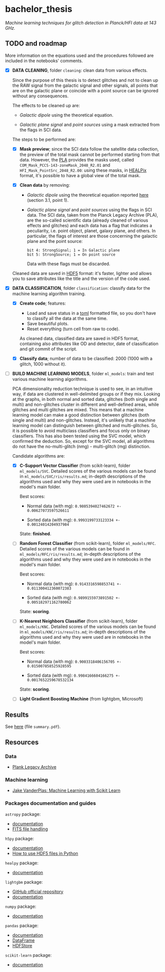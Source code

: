 # bachelor_thesis

_Machine learning techniques for glitch detection in Planck/HFI data at 143 GHz._

## TODO and roadmap

More information on the equations used and the procedures followed are included in the notebooks' comments.

- [x] **DATA CLEANING**, folder `cleaning`: clean data from various effects.

    Since the purpose of this thesis is to detect glitches and not to clean up the RAW signal from the galactic signal and other signals, all points that are on the galactic plane or coincide with a point source can be ignored without any consequences.
    
    The effects to be cleaned up are:

    - _Galactic dipole_ using the theoretical equation.
    
    - _Galactic plane signal_ and _point sources_ using a mask extracted from the flags in SCI data.
    
    The steps to be performed are:
    
    - [x] **Mask preview**; since the SCI data follow the satellite data collection, the preview of the total mask cannot be performed starting from that data. However, the [PLA](http://pla.esac.esa.int/pla/#home) provides the masks used, called `COM_Mask_PCCS-143-zoneMask_2048_R2.01` and `HFI_Mask_PointSrc_2048_R2.00`: using these masks, in [HEALPix](https://healpix.sourceforge.io/) format, it's possible to have a global view of the total mask.
    
    - [x] **Clean data** by removing:
        - _Galactic dipole_ using the theoretical equation reported [here](https://www.aanda.org/articles/aa/abs/2014/11/aa21527-13/aa21527-13.html) (section 3.1, point 1).
        - _Galactic plane signal_ and _point sources_ using the flags in SCI data. The SCI data, taken from the Planck Legacy Archive (PLA), are the so-called scientific data (already cleaned of various effects and glitches) and each data has a flag that indicates a peculiarity, i.e. point object, planet, galaxy plane, and others. In particular, the flags of interest are those concerning the galactic plane and the point source:
        
            ```
            bit 4: StrongSignal; 1 = In Galactic plane
            bit 5: StrongSource; 1 = On point source
            ```
            Data with these flags must be discarded.
            
    Cleaned data are saved in [HDF5](https://www.hdfgroup.org/) format: it's faster, lighter and allows you to save attributes like the title and the version of the code used.
    
- [x] **DATA CLASSIFICATION**, folder `classification`: classify data for the machine learning algorithm training.

    - [x] **Create code**; features:
    
        - Load and save status in a [toml](https://github.com/toml-lang/toml) formatted file, so you don't have to classify all the data at the same time.
        - Save beautiful plots.
        - Reset everything (turn cell from raw to code).
        
        As cleaned data, classified data are saved in HDF5 format, containing also attributes like OD and detector, date of classification and git commit of the script.
        
    - [x] **Classify data**; number of data to be classified: 2000 (1000 with a glitch, 1000 without it).

- [ ] **BUILD MACHINE LEARNING MODELS**, folder `ml_models`: train and test various machine learning algorithms.

    PCA dimensionality reduction technique is used to see, in an intuitive way, if data are clustered in well-delimited groups or if they mix. Looking at the graphs, in both normal and sorted data, glitches (both single and multi) and non-glitches cluster in different and well-defined areas, while glitches and multi glitches are mixed. This means that a machine learning model can make a good distinction between glitches (both single and multi) and non-glitches. Instead, it's unlikely that a machine learning model can distinguish between glitched and multi-glitches. So, it is possible to avoid multiclass classifiers and focus only on binary classifiers. This has also been tested using the SVC model, which confirmed the deduction. So, except for the SVC model, all algorithms do not have the no-multi-glitch (nmg) - multi-glitch (mg) distinction.
    
    Candidate algorithms are:
    
    - [x] **C-Support Vector Classifier** (from scikit-learn), folder `ml_models/SVC`. Detailed scores of the various models can be found in `ml_models/SVC/ris/results.md`; in-depth descriptions of the algorithms used and why they were used are in notebooks in the model's main folder.
    
        Best scores:
        
        - Normal data (with mg): `0.9805394027462672 +- 0.00627073597526611`
        
        - Sorted data (with mg): `0.9993199733123334 +- 0.00124014204937984`
        
        State: **finished**.
    
    - [ ] **Random Forest Classifier** (from scikit-learn), folder `ml_models/RFC`. Detailed scores of the various models can be found in `ml_models/RFC/ris/results.md`; in-depth descriptions of the algorithms used and why they were used are in notebooks in the model's main folder.
    
        Best scores:
        
        - Normal data (with mg): `0.9143316598853741 +- 0.011300412360072383`
        
        - Sorted data (with mg): `0.9899155973891502 +- 0.005182971162780062`
    
        State: **scoring**.
    
    - [ ] **K-Nearest Neighbors Classifier** (from scikit-learn), folder `ml_models/KNC`. Detailed scores of the various models can be found in `ml_models/KNC/ris/results.md`; in-depth descriptions of the algorithms used and why they were used are in notebooks in the model's main folder.
    
        Best scores:
        
        - Normal data (with mg): `0.9003318406156705 +- 0.015007858525928595`
        
        - Sorted data (with mg): `0.9984166604166275 +- 0.0017652259678532134`
    
        State: **scoring**.
    
    - [ ] **Light Gradient Boosting Machine** (from lightgbm, Microsoft)


## Results

See [here](https://github.com/Paolo97Gll/bachelor_thesis/blob/master/ml_models/summary.pdf) (file `summary.pdf`).

## Resources

### Data

- [Plank Legacy Archive](http://pla.esac.esa.int/pla/#home)

### Machine learning

- [Jake VanderPlas: Machine Learning with Scikit Learn](https://www.youtube.com/watch?v=HC0J_SPm9co)

### Packages documentation and guides

`astropy` package:
- [documentation](https://docs.astropy.org/en/stable/)
- [FITS file handling](https://docs.astropy.org/en/stable/io/fits/)

`h5py` package:
- [documentation](http://docs.h5py.org/en/stable/)
- [How to use HDF5 files in Python](https://www.pythonforthelab.com/blog/how-to-use-hdf5-files-in-python/)

`healpy` package:
- [documentation](https://healpy.readthedocs.io/en/latest/)

`lightgbm` package:
- [GitHub official repository](https://github.com/microsoft/LightGBM)
- [documentation](https://lightgbm.readthedocs.io/en/latest/)

`numpy` package:
- [documentation](https://docs.scipy.org/doc/numpy/reference/)

`pandas` package:
- [documentation](https://pandas.pydata.org/pandas-docs/stable/)
- [DataFrame](https://pandas.pydata.org/pandas-docs/stable/reference/frame.html#dataframe)
- [HDFStore](https://pandas.pydata.org/pandas-docs/stable/reference/io.html#hdfstore-pytables-hdf5)

`scikit-learn` package:
- [documentation](https://scikit-learn.org/stable/)
